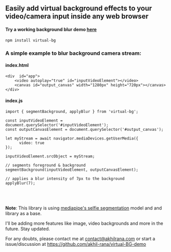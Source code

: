 ## Easily add virtual background effects to your video/camera input inside any web browser<br/>
#### Try a working background blur demo [here](http://demo.virtualbg.akhilrana.com/)<br/>



    npm install virtual-bg

### A simple example to blur background camera stream:<br/>

#### index.html
    <div  id="app">
        <video autoplay="true" id="inputVideoElement"></video>
        <canvas id="output_canvas" width="1280px" height="720px"></canvas>
    </div>


#### index.js

    import { segmentBackground, applyBlur } from 'virtual-bg';

    const inputVideoElement = document.querySelector('#inputVideoElement');
    const outputCanvasElement = document.querySelector('#output_canvas');

    let myStream = await navigator.mediaDevices.getUserMedia({
          video: true
    });

    inputVideoElement.srcObject = myStream;

    // segments foreground & background
    segmentBackground(inputVideoElement, outputCanvasElement);  
    
    // applies a blur intensity of 7px to the background 
    applyBlur(7); 
    

<br/><br/>

<b>Note</b>: This library is using  [mediapipe's selfie segmentation](https://www.npmjs.com/package/@mediapipe/selfie_segmentation) model and and library as a base. 

I'll be adding more features like image, video backgrounds and more in the future. Stay updated.

For any doubts, please contact me at contact@akhilrana.com or start a issue/discussion at https://github.com/akhil-rana/virtual-BG-demo